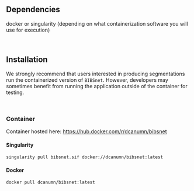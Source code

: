 ## Dependencies 

docker or singularity (depending on what containerization software you will use for execution)

<br />

## Installation

We strongly recommend that users interested in producing segmentations run the containerized version of `BIBSnet`. However, developers may sometimes benefit from running the application outside of the container for testing. 

<br />

### Container

Container hosted here: https://hub.docker.com/r/dcanumn/bibsnet

#### Singularity

    singularity pull bibsnet.sif docker://dcanumn/bibsnet:latest

#### Docker

    docker pull dcanumn/bibsnet:latest
